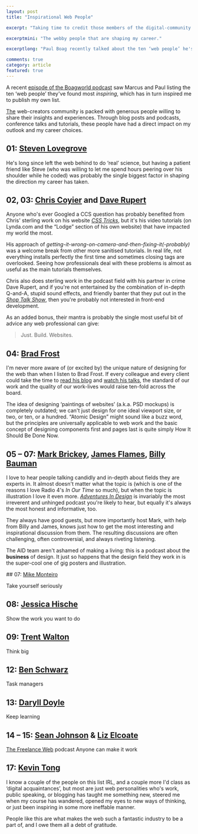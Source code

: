 ```yaml
---
layout: post
title: "Inspirational Web People"

excerpt: "Taking time to credit those members of the digital-community that have shaped my career is something I should do more often. here's a few people I've found personally inspiring."

excerptmini: "The webby people that are shaping my career."

excerptlong: "Paul Boag recently talked about the ten ‘web people’ he's found most inspiring. I really liked the idea of calling out those members of the community that have shaped my time on the web, so here's my list."

comments: true
category: article
featured: true
---
```


A recent [episode of the Boagworld podcast](http://boagworld.com/season/10/episode/1007/) saw Marcus and Paul listing the ten ‘web people’ they've found most *inspiring*, which has in turn inspired me to publish my own list.

[The]() web-creators community is packed with generous people willing to share their insights and experiences. Through blog posts and podcasts, conference talks and tutorials, these people have had a direct impact on my outlook and my career choices.

## 01: [Steven Lovegrove](http://stevenlovegrove.com/)

He's long since left the web behind to do ‘real’ science, but having a patient friend like Steve (who was willing to let me spend hours peering over his shoulder while he coded) was probably the single biggest factor in shaping the direction my career has taken.

## 02, 03: [Chris Coyier](http://twitter.com/chriscoyier) and [Dave Rupert](http://twitter.com/davatron5000)

Anyone who's ever Googled a CCS question has probably benefited from Chris' sterling work on his website *[CSS Tricks](http://css-tricks.com/)*, but it's his video tutorials (on Lynda.com and the “Lodge” section of his own website) that have impacted my world the most.

His approach of *getting-it-wrong-on-camera-and-then-fixing-it(-probably)* was a welcome break from other more sanitised tutorials. In real life, not everything installs perfectly the first time and sometimes closing tags are overlooked. Seeing how professionals deal with these problems is almost as useful as the main tutorials themselves.

Chris also does sterling work in the podcast field with his partner in crime Dave Rupert, and if you're not entertained by the combination of in-depth Q-and-A, stupid sound effects, and friendly banter that they put out in the *[Shop Talk Show](http://shoptalkshow.com/)*, then you're probably not interested in front-end development.

As an added bonus, their mantra is probably the single most useful bit of advice any web professional can give:

> Just. Build. Websites.

## 04: [Brad Frost](http://twitter.com/brad_frost)

I'm never more aware of (or excited by) the unique nature of designing for the web than when I listen to Brad Frost. If every colleague and every client could take the time to [read his blog](http://bradfrostweb.com/blog/) and [watch his talks](https://www.youtube.com/watch?v=nE0CRMm59BY), the standard of our work and the quality of our work-lives would raise ten-fold across the board.

The idea of designing ‘paintings of websites’ (a.k.a. PSD mockups) is completely outdated; we can't just design for one ideal viewport size, or two, or ten, or a hundred. “Atomic Design” might sound like a buzz word, but the principles are universally applicable to web work and the basic concept of designing components first and pages last is quite simply How It Should Be Done Now.

## 05 – 07: [Mark Brickey](http://twitter.com/markbrickey), [James Flames](http://twitter.com/thejamesflames), [Billy Bauman](http://twitter.com/DeliciousDL)

I love to hear people talking candidly and in-depth about fields they are experts in. It almost doesn't matter what the topic is (which is one of the reasons I love Radio 4's *In Our Time* so much), but when the topic is illustration I love it even more. *[Adventures In Design](http://www.aidpodcast.com/)* is invariably the most irreverent and unhinged podcast you're likely to hear, but equally it's always the most honest and informative, too.

They always have good guests, but more importantly host Mark, with help from Billy and James, knows just how to get the most interesting and inspirational discussion from them. The resulting discussions are often challenging, often controversial, and always riveting listening.

The AID team aren't ashamed of making a living: this is a podcast about the **business** of design. It just so happens that the design field they work in is the super-cool one of gig posters and illustration. 

## 07: [Mike Monteiro](http://twitter.com/monteiro)

Take yourself seriously

## 08: [Jessica Hische](http://twitter.com/jessicahische)

Show the work you want to do

## 09: [Trent Walton](http://twitter.com/TrentWalton)

Think big

## 12: [Ben Schwarz](http://twitter.com/benschwarz)

Task managers

## 13: [Daryll Doyle](http://twitter.com/enshrined)

Keep learning

## 14 – 15: [Sean Johnson](http://twitter.com/seanuk) & [Liz Elcoate](http://twitter.com/liz_e)

[The Freelance Web](http://www.thefreelanceweb.com/) podcast
Anyone can make it work


## 17: [Kevin Tong](http://twitter.com/tragicsunshine)

I know a couple of the people on this list IRL, and a couple more I'd class as ‘digital acquaintances’, but most are just web personalities who's work, public speaking, or blogging has taught me something new, steered me when my course has wandered, opened my eyes to new ways of thinking, or just been inspiring in some more ineffable manner.

People like this are what makes the web such a fantastic industry to be a part of, and I owe them all a debt of gratitude.